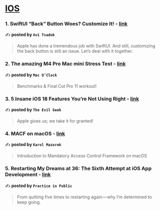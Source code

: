 
<h1><a href=https://medium.com/tag/ios/recommended target="_blank" rel="noopener noreferrer">IOS</a></h1>
<h3>1. SwiftUI “Back” Button Woes? Customize It! - <a href="https://medium.com/@avitsadok/swiftui-back-button-woes-customize-it-eccd38323957" target="_blank" rel="noopener noreferrer">link</a></h3>

✍️ **posted by `Avi Tsadok`**

<blockquote>Apple has done a tremendous job with SwiftUI. And still, customizing the back button is still an issue. Let’s deal with it together.</blockquote>

<h3>2. The amazing M4 Pro Mac mini Stress Test - <a href="https://medium.com/macoclock/the-amazing-m4-pro-mac-mini-stress-test-44bfbdae631d" target="_blank" rel="noopener noreferrer">link</a></h3>

✍️ **posted by `Mac O’Clock`**

<blockquote>Benchmarks & Final Cut Pro 11 workout!</blockquote>

<h3>3. 5 Insane iOS 18 Features You’re Not Using Right - <a href="https://medium.com/@evilgeek/5-insane-ios-18-features-youre-not-using-right-adf47b501300" target="_blank" rel="noopener noreferrer">link</a></h3>

✍️ **posted by `The Evil Geek`**

<blockquote>Apple gives us; we take it for granted!</blockquote>

<h3>4. MACF on macOS - <a href="https://medium.com/@karol-mazurek/macf-on-macos-004b8a490e2c" target="_blank" rel="noopener noreferrer">link</a></h3>

✍️ **posted by `Karol Mazurek`**

<blockquote>Introduction to Mandatory Access Control Framework on macOS</blockquote>

<h3>5. Restarting My Dreams at 36: The Sixth Attempt at iOS App Development - <a href="https://medium.com/practice-in-public/restarting-my-dreams-at-36-the-sixth-attempt-at-ios-app-development-88403c27184c" target="_blank" rel="noopener noreferrer">link</a></h3>

✍️ **posted by `Practice in Public`**

<blockquote>From quitting five times to restarting again — why I’m determined to keep going.</blockquote>

